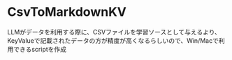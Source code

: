# CsvToMarkdownKV
LLMがデータを利用する際に、CSVファイルを学習ソースとして与えるより、KeyValueで記載されたデータの方が精度が高くなるらしいので、Win/Macで利用できるscriptを作成
